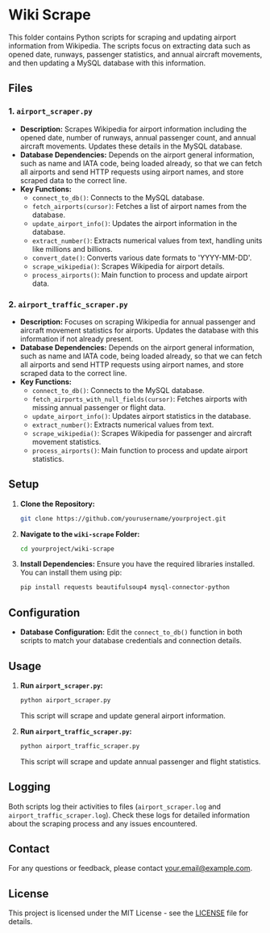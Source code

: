 # Wiki Scrape

This folder contains Python scripts for scraping and updating airport information from Wikipedia. The scripts focus on extracting data such as opened date, runways, passenger statistics, and annual aircraft movements, and then updating a MySQL database with this information.

## Files

### 1. `airport_scraper.py`

- **Description:** Scrapes Wikipedia for airport information including the opened date, number of runways, annual passenger count, and annual aircraft movements. Updates these details in the MySQL database.
- **Database Dependencies:** Depends on the airport general information, such as name and IATA code, being loaded already, so that we can fetch all airports and send HTTP requests using airport names, and store scraped data to the correct line.
- **Key Functions:**
  - `connect_to_db()`: Connects to the MySQL database.
  - `fetch_airports(cursor)`: Fetches a list of airport names from the database.
  - `update_airport_info()`: Updates the airport information in the database.
  - `extract_number()`: Extracts numerical values from text, handling units like millions and billions.
  - `convert_date()`: Converts various date formats to 'YYYY-MM-DD'.
  - `scrape_wikipedia()`: Scrapes Wikipedia for airport details.
  - `process_airports()`: Main function to process and update airport data.

### 2. `airport_traffic_scraper.py`

- **Description:** Focuses on scraping Wikipedia for annual passenger and aircraft movement statistics for airports. Updates the database with this information if not already present.
- **Database Dependencies:** Depends on the airport general information, such as name and IATA code, being loaded already, so that we can fetch all airports and send HTTP requests using airport names, and store scraped data to the correct line.
- **Key Functions:**
  - `connect_to_db()`: Connects to the MySQL database.
  - `fetch_airports_with_null_fields(cursor)`: Fetches airports with missing annual passenger or flight data.
  - `update_airport_info()`: Updates airport statistics in the database.
  - `extract_number()`: Extracts numerical values from text.
  - `scrape_wikipedia()`: Scrapes Wikipedia for passenger and aircraft movement statistics.
  - `process_airports()`: Main function to process and update airport statistics.

## Setup

1. **Clone the Repository:**
    ```bash
    git clone https://github.com/yourusername/yourproject.git
    ```
2. **Navigate to the `wiki-scrape` Folder:**
    ```bash
    cd yourproject/wiki-scrape
    ```
3. **Install Dependencies:**
    Ensure you have the required libraries installed. You can install them using pip:
    ```bash
    pip install requests beautifulsoup4 mysql-connector-python
    ```

## Configuration

- **Database Configuration:**
  Edit the `connect_to_db()` function in both scripts to match your database credentials and connection details.

## Usage

1. **Run `airport_scraper.py`:**
    ```bash
    python airport_scraper.py
    ```
   This script will scrape and update general airport information.

2. **Run `airport_traffic_scraper.py`:**
    ```bash
    python airport_traffic_scraper.py
    ```
   This script will scrape and update annual passenger and flight statistics.

## Logging

Both scripts log their activities to files (`airport_scraper.log` and `airport_traffic_scraper.log`). Check these logs for detailed information about the scraping process and any issues encountered.

## Contact

For any questions or feedback, please contact [your.email@example.com](mailto:your.email@example.com).

## License

This project is licensed under the MIT License - see the [LICENSE](LICENSE) file for details.

